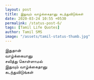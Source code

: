 ```yaml
---
layout: post
title: இதுவும் வாழ்க்கைதானு கடந்துவிடுங்கள்
date: 2020-03-24 10:55 +0530
permalink: /status-post-6/
tags: [Tamil Life Quotes]
author: Tamil SMS
image: "/assets/tamil-status-thumb.jpg"
---
```


இதுதான்  
வாழ்க்கையானு  
சலித்து கொள்ளாமல்  
இதுவும் வாழ்க்கைதானு  
கடந்துவிடுங்கள்
